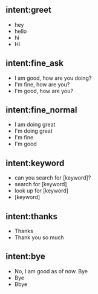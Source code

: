 ## intent:greet
- hey
- hello
- hi
- Hi

## intent:fine_ask
- I am good, how are you doing?
- I'm fine, how are you?
- I'm good, how are you?

## intent:fine_normal
- I am doing great
- I'm doing great
- I'm fine
- I'm good

## intent:keyword
- can you search for [keyword]?
- search for [keyword]
- look up for [keyword]
- [keyword]
## intent:thanks
- Thanks
- Thank you so much

## intent:bye
- No, I am good as of now. Bye
- Bye
- Bbye